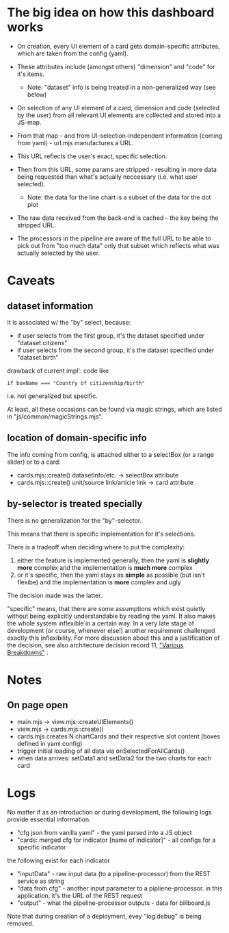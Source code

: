 
# The big idea on how this dashboard works


- On creation, every UI element of a card gets domain-specific attributes, which are taken from the config (yaml).

- These attributes include (amongst others) "dimension" and "code" for it's items.
  - Note: "dataset" info is being treated in a non-generalized way (see below)

- On selection of any UI element of a card, dimension and code (selected by the user) from all relevant UI elements are collected and stored into a JS-map.

- From that map - and from UI-selection-independent information (coming from yaml) - url.mjs manufactures a URL.

- This URL reflects the user's exact, specific selection.

- Then from this URL, some params are stripped - resulting in more data being requested than what's actually neccessary (i.e. what user selected).
  -  Note: the data for the line chart is a subset of the data for the dot plot

- The raw data received from the back-end is cached - the key being the stripped URL.

- The processors in the pipeline are aware of the full URL to be able to pick out from "too much data" only that subset which reflects what was actually selected by the user.

# Caveats

## dataset information

It is associated w/ the "by" select, because:

- if user selects from the first group, it's the dataset specified under "dataset.citizens"
- if user selects from the second group, it's the dataset specified under "dataset.birth"

drawback of current impl': code like

    if boxName === "Country of citizenship/birth"

i.e. not generalized but specific.

At least, all these occasions can be found via magic strings, which are listed in "js/common/magicStrings.mjs".

## location of domain-specific info

The info coming from config, is attached either to a selectBox (or a range slider) or to a card:

- cards.mjs::create() datasetInfo/etc. -> selectBox attribute
- cards.mjs::create() unit/source link/article link -> card attribute

## by-selector is treated specially

There is no generalization for the "by"-selector.

This means that there is specific implementation for it's selections.

There is a tradeoff when deciding where to put the complexity:

1) either the feature is implemented generally, then the yaml is **slightly more** complex and the implementation is **much more** complex
2) or it's specific, then the yaml stays as **simple** as possible (but isn't flexibe) and the implementation is **more** complex and ugly

The decision made was the latter.

"specific" means, that there are some assumptions which exist quietly without being explicitly understandable by reading the yaml.
It also makes the whole system inflexible in a certain way.
In a very late stage of development (or course, whenever else!) another requirement challenged exactly this inflexibility.
For more discussion about this and a justification of the decision, see also architecture decision record 11, ["Various Breakdowns"](../adr/adr11.md) .


# Notes

## On page open

- main.mjs -> view.mjs::createUIElements()
- view.mjs -> cards.mjs::create()
- cards.mjs creates N chartCards and their respective slot content (boxes defined in yaml config)
- trigger initial loading of all data via onSelectedForAllCards()
- when data arrives: setData1 and setData2 for the two charts for each card

# Logs

No matter if as an introduction or during development, the following logs provide essential information.

- "cfg json from vanilla yaml" - the yaml parsed into a JS object
- "cards: merged cfg for indicator [name of indicator]" - all configs for a specific indicator

the following exist for each indicator

- "inputData" - raw input data (to a pipeline-processor) from the REST service as string
- "data from cfg" - another input parameter to a pipliene-processor. in this application, it's the URL of the REST request
- "output" - what the pipeline-processor outputs - data for billboard.js

Note that during creation of a deployment, evey "log.debug" is being removed.

